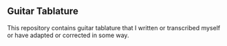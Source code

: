 ## Guitar Tablature

This repository contains guitar tablature that I written or transcribed myself
or have adapted or corrected in some way.
